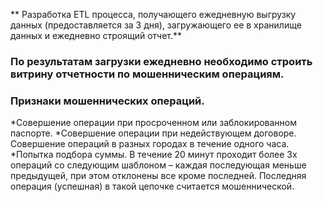 ** Разработка ETL процесса, получающего ежедневную выгрузку данных (предоставляется за 3 дня), загружающего ее в хранилище данных и ежедневно строящий отчет.**
### По результатам загрузки ежедневно необходимо строить витрину отчетности по мошенническим операциям.
### Признаки мошеннических операций.
*Совершение операции при просроченном или заблокированном паспорте.
*Совершение операции при недействующем договоре. Совершение операций в разных городах в течение одного часа.
*Попытка подбора суммы. В течение 20 минут проходит более 3х операций со следующим шаблоном – каждая последующая меньше предыдущей, при этом отклонены
все кроме последней. Последняя операция (успешная) в такой цепочке считается мошеннической.
